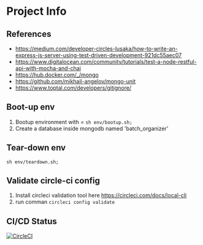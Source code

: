 # Project Info

## References

- <https://medium.com/developer-circles-lusaka/how-to-write-an-express-js-server-using-test-driven-development-921dc55aec07>
- <https://www.digitalocean.com/community/tutorials/test-a-node-restful-api-with-mocha-and-chai>
- <https://hub.docker.com/_/mongo>
- <https://github.com/mikhail-angelov/mongo-unit>
- <https://www.toptal.com/developers/gitignore/>

## Boot-up env

1) Bootup environment with = `sh env/bootup.sh;`
2) Create a database inside mongodb named 'batch_organizer'

## Tear-down env

`sh env/teardown.sh;`

## Validate circle-ci config

1) Install circleci validation tool here <https://circleci.com/docs/local-cli>
2) run comman `circleci config validate`

## CI/CD Status

[![CircleCI](https://dl.circleci.com/status-badge/img/gh/tasdemirbahadir/batch_organizer/tree/master.svg?style=svg)](https://dl.circleci.com/status-badge/redirect/gh/tasdemirbahadir/batch_organizer/tree/master)
